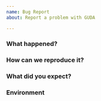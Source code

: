 ```yaml
---
name: Bug Report
about: Report a problem with GUDA

---
```


### What happened?
<!-- Describe the bug you encountered -->


### How can we reproduce it?
<!-- Code example or steps to reproduce -->


### What did you expect?
<!-- What should have happened instead -->


### Environment
<!-- Optional: Go version, OS, CPU type -->

